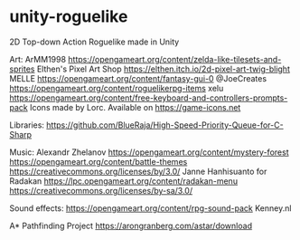 # unity-roguelike
2D Top-down Action Roguelike made in Unity

Art:
ArMM1998
https://opengameart.org/content/zelda-like-tilesets-and-sprites
Elthen's Pixel Art Shop
https://elthen.itch.io/2d-pixel-art-twig-blight
MELLE
https://opengameart.org/content/fantasy-gui-0
@JoeCreates
https://opengameart.org/content/roguelikerpg-items
xelu
https://opengameart.org/content/free-keyboard-and-controllers-prompts-pack
Icons made by Lorc. Available on 
https://game-icons.net

Libraries:
https://github.com/BlueRaja/High-Speed-Priority-Queue-for-C-Sharp

Music:
Alexandr Zhelanov
https://opengameart.org/content/mystery-forest
https://opengameart.org/content/battle-themes
https://creativecommons.org/licenses/by/3.0/
Janne Hanhisuanto for Radakan
https://lpc.opengameart.org/content/radakan-menu
https://creativecommons.org/licenses/by-sa/3.0/

Sound effects:
https://opengameart.org/content/rpg-sound-pack
Kenney.nl

A* Pathfinding Project
https://arongranberg.com/astar/download
